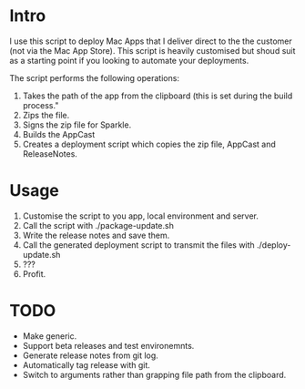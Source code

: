 # Intro
I use this script to deploy Mac Apps that I deliver direct to the the customer (not via the Mac App Store). This script is heavily customised but shoud suit as a starting point if you looking to automate your deployments.

The script performs the following operations:  
1. Takes the path of the app from the clipboard (this is set during the build process."
2. Zips the file.
3. Signs the zip file for Sparkle.
4. Builds the AppCast
5. Creates a deployment script which copies the zip file, AppCast and ReleaseNotes.
 
# Usage
1. Customise the script to you app, local environment and server.
2. Call the script with ./package-update.sh
3. Write the release notes and save them. 
4. Call the generated deployment script to transmit the files with ./deploy-update.sh
5. ???
6. Profit.

# TODO
* Make generic.
* Support beta releases and test environemnts.
* Generate release notes from git log.
* Automatically tag release with git.
* Switch to arguments rather than grapping file path from the clipboard.

